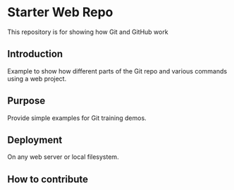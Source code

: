 # Starter Web Repo

This repository is for showing how Git and GitHub work

## Introduction

Example to show how different parts of the Git repo and
various commands using a web project.

## Purpose

Provide simple examples for Git training demos.

## Deployment

On any web server or local filesystem.

## How to contribute

